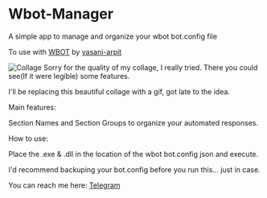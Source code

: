 # Wbot-Manager
A simple app to manage and organize your wbot bot.config file

To use with [WBOT](https://github.com/vasani-arpit/WBOT) by [vasani-arpit](https://github.com/vasani-arpit)


![Collage](https://github.com/JoyangAR/Wbot-Manager/assets/43119910/f31a3312-e20c-402d-a0e7-f7c33bc4179a)
Sorry for the quality of my collage, I really tried. There you could see(If it were legible) some features.

I'll be replacing this beautiful collage with a gif, got late to the idea.



Main features: 

Section Names and Section Groups to organize your automated responses.



How to use:

Place the .exe & .dll in the location of the wbot bot.config json and execute.

I'd recommend backuping your bot.config before you run this... just in case.


You can reach me here:
[Telegram](http://t.me/JoyangAR)
